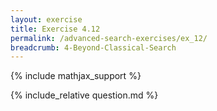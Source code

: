 ```yaml
---
layout: exercise
title: Exercise 4.12
permalink: /advanced-search-exercises/ex_12/
breadcrumb: 4-Beyond-Classical-Search
---
```


{% include mathjax_support %}

<div><i class="arrow-up loader" data-chapter="advanced-search-exercises" data-exercise="ex_12" data-rating="0"></i></div>
{% include_relative question.md %}
